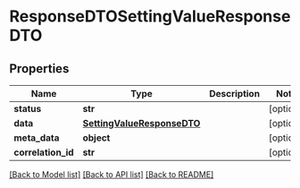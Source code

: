 # ResponseDTOSettingValueResponseDTO

## Properties
Name | Type | Description | Notes
------------ | ------------- | ------------- | -------------
**status** | **str** |  | [optional] 
**data** | [**SettingValueResponseDTO**](SettingValueResponseDTO.md) |  | [optional] 
**meta_data** | **object** |  | [optional] 
**correlation_id** | **str** |  | [optional] 

[[Back to Model list]](../README.md#documentation-for-models) [[Back to API list]](../README.md#documentation-for-api-endpoints) [[Back to README]](../README.md)

